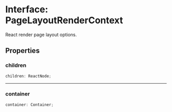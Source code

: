 # Interface: PageLayoutRenderContext

React render page layout options.

## Properties

### children

```ts
children: ReactNode;
```

***

### container

```ts
container: Container;
```
